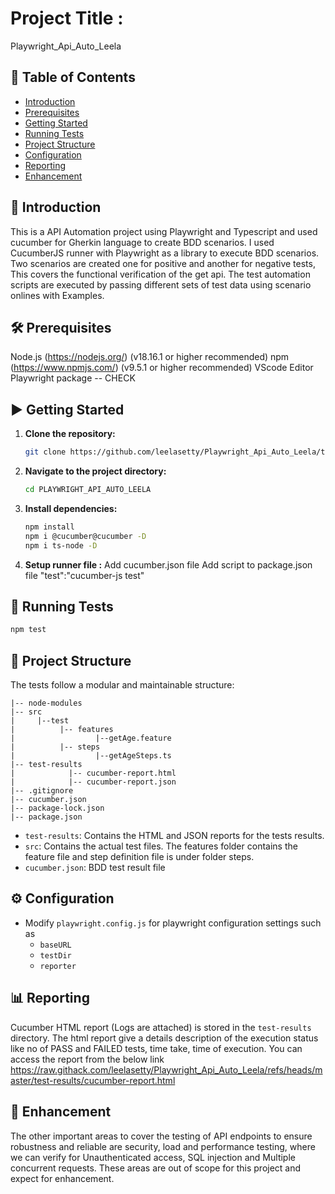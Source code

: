
# Project Title : 
Playwright_Api_Auto_Leela

## 📑 Table of Contents
- [Introduction](#introduction)
- [Prerequisites](#prerequisites)
- [Getting Started](#getting-started)
- [Running Tests](#running-tests)
- [Project Structure](#project-structure)
- [Configuration](#configuration)
- [Reporting](#reporting)
- [Enhancement](#ehnancement)

## 📖 Introduction
This is a API Automation project using Playwright and Typescript and used cucumber for Gherkin language to create BDD scenarios.
I used CucumberJS runner with Playwright as a library to execute BDD scenarios.
Two scenarios are created one for positive and another for negative tests, This covers the functional  verification of the get api. The test automation scripts are executed by passing different sets of test data using scenario onlines with Examples.

## 🛠️ Prerequisites
Node.js (https://nodejs.org/) (v18.16.1 or higher recommended)
npm (https://www.npmjs.com/) (v9.5.1 or higher recommended)
VScode Editor
Playwright package  -- CHECK

## ▶️ Getting Started

1. **Clone the repository:**

   ```bash
   git clone https://github.com/leelasetty/Playwright_Api_Auto_Leela/tree/master
   ```

2. **Navigate to the project directory:**

   ```bash
   cd PLAYWRIGHT_API_AUTO_LEELA
   ```

3. **Install dependencies:**

   ```bash
   npm install
   npm i @cucumber@cucumber -D
   npm i ts-node -D
   ```

4. **Setup runner file :**
    Add cucumber.json file
    Add script to package.json file  "test":"cucumber-js test"

## 🚀 Running Tests

  ```bash
  npm test
  ```

## 📁 Project Structure

The tests follow a modular and maintainable structure:

```
|-- node-modules
|-- src
|     |--test
|          |-- features
|                  |--getAge.feature
|          |-- steps
|                  |--getAgeSteps.ts      
|-- test-results
|            |-- cucumber-report.html
|            |-- cucumber-report.json
|-- .gitignore
|-- cucumber.json
|-- package-lock.json
|-- package.json

```

- `test-results`: Contains the HTML and JSON reports for the tests results.
- `src`: Contains the actual test files. The features folder contains the feature file and step definition file is under folder steps. 
- `cucumber.json`: BDD test result file

## ⚙️ Configuration

- Modify `playwright.config.js` for playwright configuration settings such as
  - `baseURL`
  - `testDir`
  - `reporter`

## 📊 Reporting

Cucumber HTML report (Logs are attached) is stored in the `test-results` directory. The html report give a details description of the execution status like no of PASS and FAILED tests, time take, time of execution. You can access the report from the below link
https://raw.githack.com/leelasetty/Playwright_Api_Auto_Leela/refs/heads/master/test-results/cucumber-report.html

## 🔭 Enhancement
The other important areas to cover the testing of API endpoints to ensure robustness and reliable are security, load and performance testing, where we can verify for Unauthenticated access, SQL injection and Multiple concurrent requests. 
These areas are out of scope for this project and expect for enhancement. 
